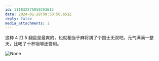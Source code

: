 ```yaml
---
id: 111832875050203612
date: 2024-01-28T09:30:50.651Z
reply: false
media_attachments: 1
---
```


这种 4 打 5 翻盘是最爽的，也就相当于麻将胡了个国士无双吧。元气满满一整天，比喝了十杯咖啡还管用。

![None](https://files.e5n.cc/media_attachments/files/111/832/873/765/892/290/original/9930139616839ca9.png)
